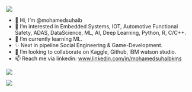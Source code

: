 ![](https://komarev.com/ghpvc/?username=mohamedsuhaib&color=brightgreen&style=plastic)

- 👋 Hi, I’m @mohamedsuhaib
- 👀 I’m interested in Embedded Systems, IOT, Automotive Functional Safety, ADAS, DataScience, ML, AI, Deep Learning, Python, R, C/C++.
- 🌱 I’m currently learning ML.
- ✨ Next in pipeline Social Engineering & Game-Development.
- 💞️ I’m looking to collaborate on Kaggle, Github, IBM watson studio.
- 📫 Reach me via linkedin: www.linkedin.com/in/mohamedsuhaibkms

![](https://github-readme-stats.vercel.app/api?username=mohamedsuhaib&amp;show_icons=true&amp;theme=radical)

![](https://github-readme-stats.vercel.app/api/top-langs/?username=mohamedsuhaib)



<!---
mohamedsuhaib/mohamedsuhaib is a ✨ special ✨ repository because its `README.md` (this file) appears on your GitHub profile.
You can click the Preview link to take a look at your changes.
--->
